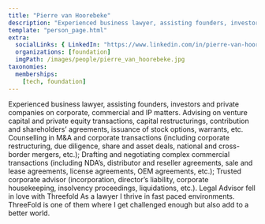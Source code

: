 ```yaml
---
title: "Pierre van Hoorebeke"
description: "Experienced business lawyer, assisting founders, investors and private companies on corporate, commercial and IP matters."
template: "person_page.html"
extra:
  socialLinks: { LinkedIn: "https://www.linkedin.com/in/pierre-van-hoorebeke-5958343/" }
  organizations: [foundation]
  imgPath: /images/people/pierre_van_hoorebeke.jpg
taxonomies:
  memberships:
    [tech, foundation]
---
```


Experienced business lawyer, assisting founders, investors and private companies on corporate, commercial and IP matters. Advising on venture capital and private equity transactions, capital restructurings, contribution and shareholders’ agreements, issuance of stock options, warrants, etc. Counselling in M&A and corporate transactions (including corporate restructuring, due diligence, share and asset deals, national and cross-border mergers, etc.); Drafting and negotiating complex commercial transactions (including NDA’s, distributor and reseller agreements, sale and lease agreements, license agreements, OEM agreements, etc.); Trusted corporate advisor (incorporation, director’s liability, corporate housekeeping, insolvency proceedings, liquidations, etc.). Legal Advisor fell in love with Threefold As a lawyer I thrive in fast paced environments. ThreeFold is one of them where I get challenged enough but also add to a better world. 
